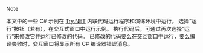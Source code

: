 
> [!NOTE]
> 本文中的一些 C# 示例在 [Try.NET](https://try.dot.net) 内联代码运行程序和演练环境中运行。 选择“运行”按钮（若有），在交互式窗口中运行示例。 执行代码后，可通过再次选择“运行”来修改它并运行已修改的代码。 已修改的代码要么在交互窗口中运行，要么编译失败时，交互窗口将显示所有 C# 编译器错误消息。  